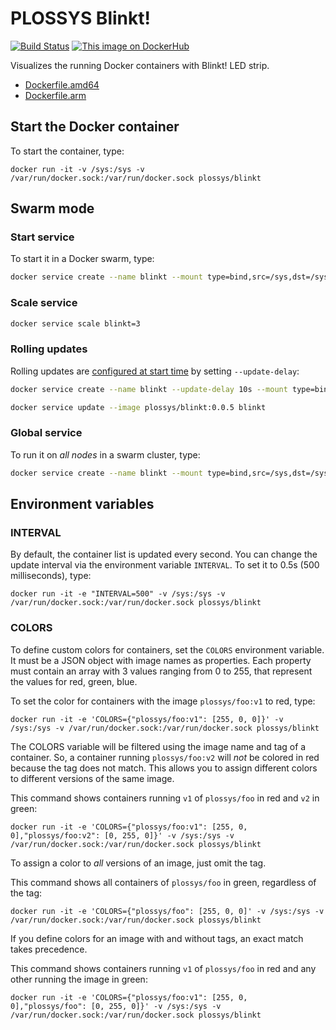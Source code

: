 # PLOSSYS Blinkt!

[![Build Status](https://travis-ci.org/plossys/blinkt.svg?branch=master)](https://travis-ci.org/plossys/blinkt)
[![This image on DockerHub](https://img.shields.io/docker/pulls/plossys/blinkt.svg)](https://hub.docker.com/r/plossys/blinkt/)

Visualizes the running Docker containers with Blinkt! LED strip.

- [Dockerfile.amd64](https://github.com/plossys/blinkt/blob/master/Dockerfile.amd64)
- [Dockerfile.arm](https://github.com/plossys/blinkt/blob/master/Dockerfile.arm)

## Start the Docker container

To start the container, type:

```
docker run -it -v /sys:/sys -v /var/run/docker.sock:/var/run/docker.sock plossys/blinkt
```

## Swarm mode

### Start service

To start it in a Docker swarm, type:

```bash
docker service create --name blinkt --mount type=bind,src=/sys,dst=/sys --mount=type=bind,src=/var/run/docker.sock,dst=/var/run/docker.sock plossys/blinkt:0.0.3
```

### Scale service

```bash
docker service scale blinkt=3
```

### Rolling updates

Rolling updates are [configured at start time](https://docs.docker.com/engine/swarm/swarm-tutorial/rolling-update/) by setting `--update-delay`:

```bash
docker service create --name blinkt --update-delay 10s --mount type=bind,src=/sys,dst=/sys --mount=type=bind,src=/var/run/docker.sock,dst=/var/run/docker.sock plossys/blinkt:0.0.3
```

```bash
docker service update --image plossys/blinkt:0.0.5 blinkt
```

### Global service

To run it on *all nodes* in a swarm cluster, type:

```bash
docker service create --name blinkt --mount type=bind,src=/sys,dst=/sys --mount=type=bind,src=/var/run/docker.sock,dst=/var/run/docker.sock --mode global plossys/blinkt:0.0.3
```

## Environment variables

### INTERVAL

By default, the container list is updated every second. You can change the update interval via the environment variable `INTERVAL`. To set it to 0.5s (500 milliseconds), type:

```
docker run -it -e "INTERVAL=500" -v /sys:/sys -v /var/run/docker.sock:/var/run/docker.sock plossys/blinkt
```

### COLORS

To define custom colors for containers, set the `COLORS` environment variable. It must be a JSON object with image names as properties. Each property must contain an array with 3 values ranging from 0 to 255, that represent the values for red, green, blue.

To set the color for containers with the image `plossys/foo:v1` to red, type:

```
docker run -it -e 'COLORS={"plossys/foo:v1": [255, 0, 0]}' -v /sys:/sys -v /var/run/docker.sock:/var/run/docker.sock plossys/blinkt
```

The COLORS variable will be filtered using the image name and tag of a container. So, a container running `plossys/foo:v2` will *not* be colored in red because the tag does not match. This allows you to assign different colors to different versions of the same image.

This command shows containers running `v1` of `plossys/foo` in red and `v2` in green:

```
docker run -it -e 'COLORS={"plossys/foo:v1": [255, 0, 0],"plossys/foo:v2": [0, 255, 0]}' -v /sys:/sys -v /var/run/docker.sock:/var/run/docker.sock plossys/blinkt
```

To assign a color to *all* versions of an image, just omit the tag.

This command shows all containers of `plossys/foo` in green, regardless of the tag:

```
docker run -it -e 'COLORS={"plossys/foo": [255, 0, 0]' -v /sys:/sys -v /var/run/docker.sock:/var/run/docker.sock plossys/blinkt
```

If you define colors for an image with and without tags, an exact match takes precedence.

This command shows containers running `v1` of `plossys/foo` in red and any other running the image in green:

```
docker run -it -e 'COLORS={"plossys/foo:v1": [255, 0, 0],"plossys/foo": [0, 255, 0]}' -v /sys:/sys -v /var/run/docker.sock:/var/run/docker.sock plossys/blinkt
```
